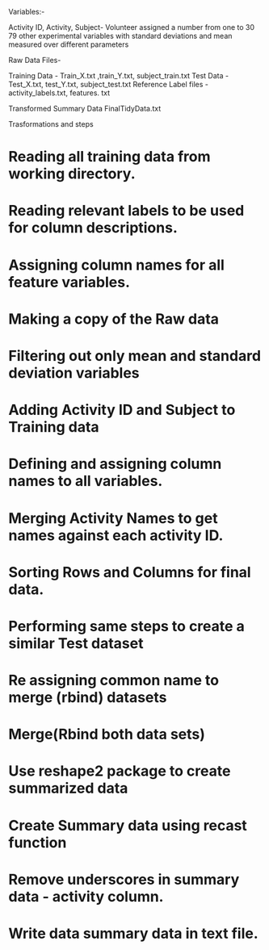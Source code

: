 Variables:-

Activity ID,
Activity,
Subject- Volunteer assigned a number from one to 30
79 other experimental variables with standard deviations and mean measured over different parameters


Raw Data Files-

Training Data - Train_X.txt ,train_Y.txt, subject_train.txt
Test Data - Test_X.txt, test_Y.txt, subject_test.txt
Reference Label files - activity_labels.txt, features. txt

Transformed Summary Data 
FinalTidyData.txt

Trasformations and steps

# Reading all training data from working directory.
# Reading relevant labels to be used for column descriptions.
# Assigning column names for all feature variables.
# Making a copy of the Raw data 
# Filtering out only mean and standard deviation variables
# Adding Activity ID and Subject to Training data
# Defining and assigning column names to all variables.
# Merging Activity Names to get names against each activity ID.
# Sorting Rows and Columns for final data.

# Performing same steps to create a similar Test dataset
# Re assigning common name to merge (rbind) datasets

# Merge(Rbind both data sets)
# Use reshape2 package to create summarized data
# Create Summary data using recast function
# Remove underscores in summary data - activity column.
# Write data summary data in text file.